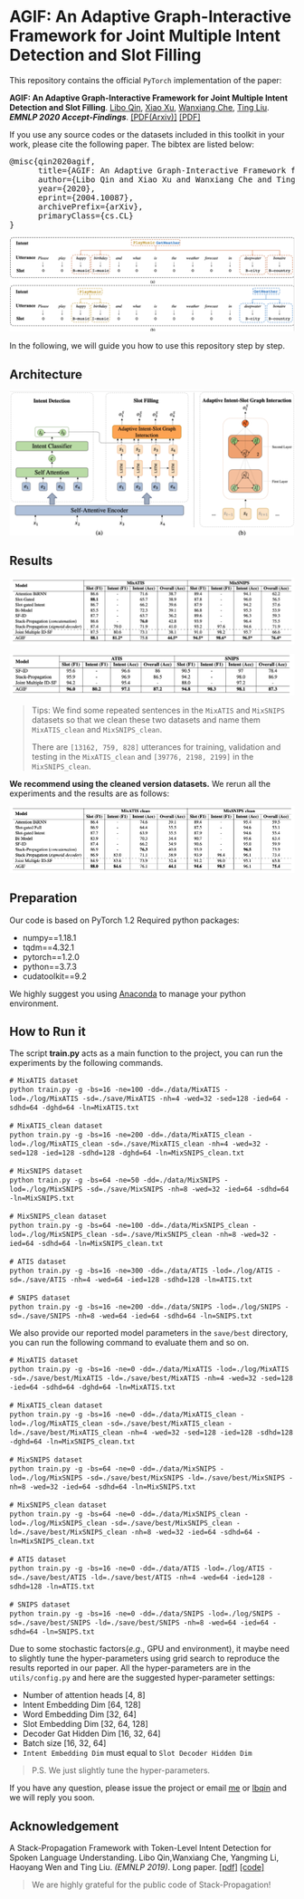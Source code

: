 # AGIF: An Adaptive Graph-Interactive Framework for Joint Multiple Intent Detection and Slot Filling

This repository contains the official `PyTorch` implementation of the paper: 

**AGIF: An Adaptive Graph-Interactive Framework for Joint Multiple Intent Detection and Slot Filling**. [Libo Qin](http://ir.hit.edu.cn/~lbqin/), [Xiao Xu](https://looperxx.github.io/), [Wanxiang Che](http://ir.hit.edu.cn/~car/chinese.htm), [Ting Liu](http://ir.hit.edu.cn/~liuting/). ***EMNLP 2020 Accept-Findings***. [[PDF(Arxiv)]](https://arxiv.org/pdf/2004.10087.pdf) [[PDF]](https://www.aclweb.org/anthology/)

If you use any source codes or the datasets included in this toolkit in your work, please cite the following paper. The bibtex are listed below:

<pre>
@misc{qin2020agif,
      title={AGIF: An Adaptive Graph-Interactive Framework for Joint Multiple Intent Detection and Slot Filling}, 
      author={Libo Qin and Xiao Xu and Wanxiang Che and Ting Liu},
      year={2020},
      eprint={2004.10087},
      archivePrefix={arXiv},
      primaryClass={cs.CL}
}
</pre>
![example](img/example.png)

In the following, we will guide you how to use this repository step by step.

## Architecture
![framework](img/framework.png)

## Results
![result_multi](img/result_multi.png)

![result_single](img/result_single.png)

> Tips: We find some repeated sentences in the `MixATIS` and `MixSNIPS` datasets so that we clean these two datasets and name them `MixATIS_clean` and `MixSNIPS_clean`. 
>
> There are `[13162, 759, 828]` utterances for training, validation and testing in the `MixATIS_clean` and `[39776, 2198, 2199]` in the `MixSNIPS_clean`.
>
**We recommend using the cleaned version datasets.** We rerun all the experiments and the results are as follows:

![result_single](img/result_multi_clean.png)

## Preparation

Our code is based on PyTorch 1.2 Required python packages:

-   numpy==1.18.1
-   tqdm==4.32.1
-   pytorch==1.2.0
-   python==3.7.3
-   cudatoolkit==9.2

We highly suggest you using [Anaconda](https://www.anaconda.com/) to manage your python environment.

## How to Run it

The script **train.py** acts as a main function to the project, you can run the experiments by the following commands.

```Shell
# MixATIS dataset
python train.py -g -bs=16 -ne=100 -dd=./data/MixATIS -lod=./log/MixATIS -sd=./save/MixATIS -nh=4 -wed=32 -sed=128 -ied=64 -sdhd=64 -dghd=64 -ln=MixATIS.txt

# MixATIS_clean dataset
python train.py -g -bs=16 -ne=200 -dd=./data/MixATIS_clean -lod=./log/MixATIS_clean -sd=./save/MixATIS_clean -nh=4 -wed=32 -sed=128 -ied=128 -sdhd=128 -dghd=64 -ln=MixSNIPS_clean.txt 

# MixSNIPS dataset
python train.py -g -bs=64 -ne=50 -dd=./data/MixSNIPS -lod=./log/MixSNIPS -sd=./save/MixSNIPS -nh=8 -wed=32 -ied=64 -sdhd=64 -ln=MixSNIPS.txt

# MixSNIPS_clean dataset
python train.py -g -bs=64 -ne=100 -dd=./data/MixSNIPS_clean -lod=./log/MixSNIPS_clean -sd=./save/MixSNIPS_clean -nh=8 -wed=32 -ied=64 -sdhd=64 -ln=MixSNIPS_clean.txt

# ATIS dataset
python train.py -g -bs=16 -ne=300 -dd=./data/ATIS -lod=./log/ATIS -sd=./save/ATIS -nh=4 -wed=64 -ied=128 -sdhd=128 -ln=ATIS.txt

# SNIPS dataset
python train.py -g -bs=16 -ne=200 -dd=./data/SNIPS -lod=./log/SNIPS -sd=./save/SNIPS -nh=8 -wed=64 -ied=64 -sdhd=64 -ln=SNIPS.txt 
```

We also provide our reported model parameters in the `save/best` directory, you can run the following command to evaluate them and so on.

```SHELL
# MixATIS dataset
python train.py -g -bs=16 -ne=0 -dd=./data/MixATIS -lod=./log/MixATIS -sd=./save/best/MixATIS -ld=./save/best/MixATIS -nh=4 -wed=32 -sed=128 -ied=64 -sdhd=64 -dghd=64 -ln=MixATIS.txt

# MixATIS_clean dataset
python train.py -g -bs=16 -ne=0 -dd=./data/MixATIS_clean -lod=./log/MixATIS_clean -sd=./save/best/MixATIS_clean -ld=./save/best/MixATIS_clean -nh=4 -wed=32 -sed=128 -ied=128 -sdhd=128 -dghd=64 -ln=MixSNIPS_clean.txt 

# MixSNIPS dataset
python train.py -g -bs=64 -ne=0 -dd=./data/MixSNIPS -lod=./log/MixSNIPS -sd=./save/best/MixSNIPS -ld=./save/best/MixSNIPS -nh=8 -wed=32 -ied=64 -sdhd=64 -ln=MixSNIPS.txt

# MixSNIPS_clean dataset
python train.py -g -bs=64 -ne=0 -dd=./data/MixSNIPS_clean -lod=./log/MixSNIPS_clean -sd=./save/best/MixSNIPS_clean -ld=./save/best/MixSNIPS_clean -nh=8 -wed=32 -ied=64 -sdhd=64 -ln=MixSNIPS_clean.txt

# ATIS dataset
python train.py -g -bs=16 -ne=0 -dd=./data/ATIS -lod=./log/ATIS -sd=./save/best/ATIS -ld=./save/best/ATIS -nh=4 -wed=64 -ied=128 -sdhd=128 -ln=ATIS.txt

# SNIPS dataset
python train.py -g -bs=16 -ne=0 -dd=./data/SNIPS -lod=./log/SNIPS -sd=./save/best/SNIPS -ld=./save/best/SNIPS -nh=8 -wed=64 -ied=64 -sdhd=64 -ln=SNIPS.txt 
```

Due to some stochastic factors(*e.g*., GPU and environment), it maybe need to slightly tune the hyper-parameters using grid search to reproduce the results reported in our paper. All the hyper-parameters are in the `utils/config.py` and here are the suggested hyper-parameter settings:

-   Number of attention heads [4, 8]
-   Intent Embedding Dim [64, 128]
-   Word Embedding Dim [32, 64]
-   Slot Embedding Dim [32, 64, 128]
-   Decoder Gat Hidden Dim [16, 32, 64]
-   Batch size [16, 32, 64]
-   `Intent Embedding Dim` must equal to `Slot Decoder Hidden Dim`

> P.S. We just slightly tune the hyper-parameters.


If you have any question, please issue the project or email [me](mailto:xxu@ir.hit.edu.cn) or [lbqin](mailto:lbqin@ir.hit.edu.cn) and we will reply you soon.

## Acknowledgement

A Stack-Propagation Framework with Token-Level Intent Detection for Spoken Language Understanding. Libo Qin,Wanxiang Che, Yangming Li, Haoyang Wen and Ting Liu. *(EMNLP 2019)*. Long paper. [[pdf]](https://www.aclweb.org/anthology/D19-1214/) [[code]](https://github.com/LeePleased/StackPropagation-SLU)

>   We are highly grateful for the public code of Stack-Propagation!